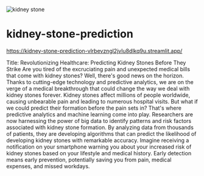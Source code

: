 ![kidney stone](https://github.com/sajidshaik11017/kidney-stone-prediction/assets/111382092/2f804e67-8efe-4888-a21a-c571a0190f03)
# kidney-stone-prediction
https://kidney-stone-prediction-vlrbevzngl2jvlu8dlkq9u.streamlit.app/

Title: Revolutionizing Healthcare: Predicting Kidney Stones Before They Strike
Are you tired of the excruciating pain and unexpected medical bills that come with kidney stones? Well, there's good news on the horizon. Thanks to cutting-edge technology and predictive analytics, we are on the verge of a medical breakthrough that could change the way we deal with kidney stones forever.
Kidney stones affect millions of people worldwide, causing unbearable pain and leading to numerous hospital visits. But what if we could predict their formation before the pain sets in? That's where predictive analytics and machine learning come into play.
Researchers are now harnessing the power of big data to identify patterns and risk factors associated with kidney stone formation. By analyzing data from thousands of patients, they are developing algorithms that can predict the likelihood of developing kidney stones with remarkable accuracy.
Imagine receiving a notification on your smartphone warning you about your increased risk of kidney stones based on your lifestyle and medical history. Early detection means early prevention, potentially saving you from pain, medical expenses, and missed workdays.
